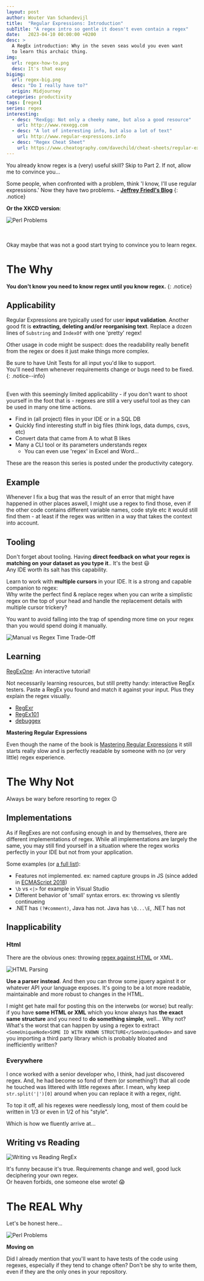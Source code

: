 ```yaml
---
layout: post
author: Wouter Van Schandevijl
title:  "Regular Expressions: Introduction"
subTitle: "A regex intro so gentle it doesn't even contain a regex"
date:   2023-04-10 00:00:00 +0200
desc: >
  A RegEx introduction: Why in the seven seas would you even want
  to learn this archaic thing.
img:
  url: regex-how-to.png
  desc: It's that easy
bigimg:
  url: regex-big.png
  desc: "Do I really have to?"
  origin: Midjourney
categories: productivity
tags: [regex]
series: regex
interesting:
  - desc: "RexEgg: Not only a cheeky name, but also a good resource"
    url: http://www.rexegg.com
  - desc: "A lot of interesting info, but also a lot of text"
    url: http://www.regular-expressions.info
  - desc: "Regex Cheat Sheet"
    url: https://www.cheatography.com/davechild/cheat-sheets/regular-expressions/
---
```


You already know regex is a (very) useful skill? Skip to Part 2.
If not, allow me to convince you...


Some people, when confronted with a problem, think 'I know, I'll use regular expressions.' Now they have two problems.
**- [Jeffrey Friedl's Blog](http://regex.info/blog/2006-09-15/247)**
{: .notice}


**Or the XKCD version**:

![Perl Problems](/assets/blog-images/regex-xkcd-problems.png "Perl Problems (https://xkcd.com/1171)")


<!--more-->

<br>
<br>
Okay maybe that was not a good start trying to convince you to learn regex.


# The Why

**You don't know you need to know regex until you know regex.**
{: .notice}

## Applicability


Regular Expressions are typically used for user **input validation**.
Another good fit is **extracting, deleting and/or reorganising text**.
Replace a dozen lines of `Substring` and `IndexOf` with one 'pretty' regex!

Other usage in code might be suspect: does the readability really benefit from the regex
or does it just make things more complex.

Be sure to have Unit Tests for all input you'd like to support.  
You'll need them whenever requirements change or bugs need to be fixed.
{: .notice--info}

<!--more-->

<br>
Even with this seemingly limited applicability - if you don't want to shoot yourself in the foot that is -
regexes are still a very useful tool as they can be used in many one time actions.

- Find in (all project) files in your IDE or in a SQL DB
- Quickly find interesting stuff in big files (think logs, data dumps, csvs, etc)
- Convert data that came from A to what B likes
- Many a CLI tool or its parameters understands regex
  - You can even use 'regex' in Excel and Word...

These are the reason this series is posted under the productivity category.

## Example

Whenever I fix a bug that was the result of an error that might have happened in other places aswell,
I might use a regex to find those, even if the other code contains different variable names,
code style etc it would still find them - at least if the regex was written in a way that takes
the context into account.


## Tooling

Don't forget about tooling.
Having **direct feedback on what your regex is matching on your dataset as you type it**.. It's the best 😃  
Any IDE worth its salt has this capability.

Learn to work with **multiple cursors** in your IDE. It is a strong and capable companion to regex:  
Why write the perfect find & replace regex when you can write a simplistic regex on the top of your
head and handle the replacement details with multiple cursor trickery?

You want to avoid falling into the trap of spending more time on your regex than you would spend doing it manually.

![Manual vs Regex Time Trade-Off](/assets/blog-images/regex-time-trade-off.png "Manual vs Regex Time Trade-Off")


## Learning

[RegExOne](https://regexone.com): An interactive tutorial!


Not necessarily learning resources, but still pretty handy:
interactive RegEx testers. Paste a RegEx you found and
match it against your input. Plus they explain the regex visually.

- [RegExr](https://regexr.com/)
- [RegEx101](https://regex101.com/)
- [debuggex](https://www.debuggex.com/?flavor=javascript)


**Mastering Regular Expressions**

Even though the name of the book is [Mastering Regular Expressions](https://www.amazon.com/Mastering-Regular-Expressions-Jeffrey-Friedl/dp/0596528124)
it still starts really slow and is perfectly readable by someone with no (or very little) regex experience.



# The Why Not

Always be wary before resorting to regex 😉

## Implementations

As if RegExes are not confusing enough in and by themselves, there are different implementations of regex.
While all implementations are largely the same, you may still find yourself in a situation where the regex
works perfectly in your IDE but not from your application.

Some examples (or [a full list](https://gist.github.com/CMCDragonkai/6c933f4a7d713ef712145c5eb94a1816)):
- Features not implemented. ex: named capture groups in JS (since added in [ECMAScript 2018](https://github.com/tc39/proposal-regexp-named-groups))
- `\b` vs `<|>` for example in Visual Studio
- Different behavior of 'small' syntax errors. ex: throwing vs silently continueing
- .NET has `(?#comment)`, Java has not. Java has `\Q...\E`, .NET has not


<!--
Naah, not funny enough
![Basically too many differences](/assets/blog-images/regex-hate.jpg "Basically too many differences")
-->


## Inapplicability

### Html

There are the obvious ones: throwing [regex against HTML](https://stackoverflow.com/questions/1732348/regex-match-open-tags-except-xhtml-self-contained-tags/1732454#1732454) or XML.


![HTML Parsing](/assets/blog-images/regex-html.png "HTML Parsing")

**Use a parser instead**. And then you can throw some jquery against it or whatever API your language exposes.
It's going to be a lot more readable, maintainable and more robust to changes in the HTML.

I might get hate mail for posting this on the interwebs (or worse) but really: if you have
**some HTML or XML** which you know always has **the exact same structure** and you need
to **do something simple**, well... Why not? What's the worst that can happen by using a regex to extract
`<SomeUniqueNode>SOME ID WITH KNOWN STRUCTURE</SomeUniqueNode>` and save you importing a third
party library which is probably bloated and inefficiently written?

### Everywhere

I once worked with a senior developer who, I think, had just discovered regex.
And, he had become so fond of them (or something?) that all code he touched was littered with little regexes after.
I mean, why keep `str.split('|')[0]` around when you can replace it with a regex, right.

To top it off, all his regexes were needlessly long, most of them could be written in
1/3 or even in 1/2 of his "style".

Which is how we fluently arrive at...


## Writing vs Reading


![Writing vs Reading RegEx](/assets/blog-images/regex-writing-vs-reading.png "Writing vs Reading RegEx")

It's funny because it's true. Requirements change and well, good luck deciphering your own regex.  
Or heaven forbids, one someone else wrote! 😱


# The **REAL** Why

Let's be honest here...

![Perl Problems](/assets/blog-images/regex-xkcd-fantasy.png "Perl Problems (https://xkcd.com/208/)")

**Moving on**

Did I already mention that you'll want to have tests of the code using regexes, especially if they tend
to change often? Don't be shy to write them, even if they are the only ones in your repository.
